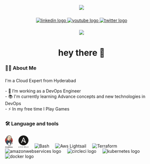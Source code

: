 <div align="center">
  <img height="150" src="https://e7.pngegg.com/pngimages/887/314/png-clipart-devops-software-engineering-technology-engineer-blue-text-thumbnail.png"  />
</div>

###

<div align="center">
  <a href="https://www.linkedin.com/in/narendar-mamidishetti/"> <img src="https://img.shields.io/static/v1?message=LinkedIn&logo=linkedin&label=&color=0077B5&logoColor=white&labelColor=&style=for-the-badge" height="25" alt="linkedin logo"  /> </a>
  <a href="https://www.youtube.com/@Softs-hub/"> <img src="https://img.shields.io/static/v1?message=Youtube&logo=youtube&label=&color=FF0000&logoColor=white&labelColor=&style=for-the-badge" height="25" alt="youtube logo"  /> </a>
  <a href="https://twitter.com/narendar114/"> <img src="https://img.shields.io/static/v1?message=Twitter&logo=twitter&label=&color=1DA1F2&logoColor=white&labelColor=&style=for-the-badge" height="25" alt="twitter logo"  /> </a>
</div>

###

<div align="center">
  <img src="https://visitor-badge.laobi.icu/badge?page_id=maurodesouza.maurodesouza&"  />
</div>

###

<h1 align="center">hey there 👋</h1>

###

<h3 align="left">👩‍💻  About Me</h3>

###

<p align="left">I'm a Cloud Expert from Hyderabad<br><br>- 🔭 I’m working as a DevOps Engineer<br>- 📚 I'm currently learning Advance concepts and new technologies in DevOps<br>- ⚡ In my free time I Play Games</p>

###

<h3 align="left">🛠 Language and tools</h3>

###

<div align="left">
  <img src="https://github.com/gilbarbara/logos/blob/main/logos/jenkins.svg" height="40" alt="Jenkins"  />
  <img width="12" />
  <img src="https://github.com/gilbarbara/logos/blob/main/logos/ansible.svg" height="40" alt="Ansible"  />
  <img width="12" />
  <img src="https://github.com/gilbarbara/logos/blob/main/logos/bash-icon.svg" height="40" alt="Bash"  />
  <img width="12" />
  <img src="https://github.com/gilbarbara/logos/blob/main/logos/aws-lightsail.svg" height="40" alt="Aws Lightsail"  />
  <img width="12" />
  <img src="https://www.svgrepo.com/show/376353/terraform.svg" height="40" alt="Terraform"  />
  <img width="12" />
  <img src="https://upload.wikimedia.org/wikipedia/commons/thumb/9/93/Amazon_Web_Services_Logo.svg/1024px-Amazon_Web_Services_Logo.svg" height="40" alt="amazonwebservices logo"  />
  <img width="12" />
  <img src="https://cdn.jsdelivr.net/gh/devicons/devicon/icons/circleci/circleci-plain.svg" height="40" alt="circleci logo"  />
  <img width="12" />
  <img src="https://cdn.jsdelivr.net/gh/devicons/devicon/icons/kubernetes/kubernetes-plain.svg" height="40" alt="kubernetes logo"  />
  <img width="12" />
  <img src="https://cdn.jsdelivr.net/gh/devicons/devicon/icons/docker/docker-plain-wordmark.svg" height="40" alt="docker logo"  />
</div>



###
